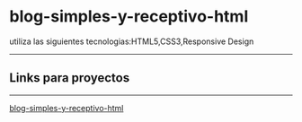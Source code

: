 # blog-simples-y-receptivo-html
 utiliza las siguientes tecnologias:HTML5,CSS3,Responsive Design
 
  -----------
 ## Links para proyectos                                          
 -----------
 

 <a href="https://xbernardoalvez66.github.io/blog-simples-y-receptivo-html/blog-simples-y-receptivo-html/index.html#"> blog-simples-y-receptivo-html</a> 
